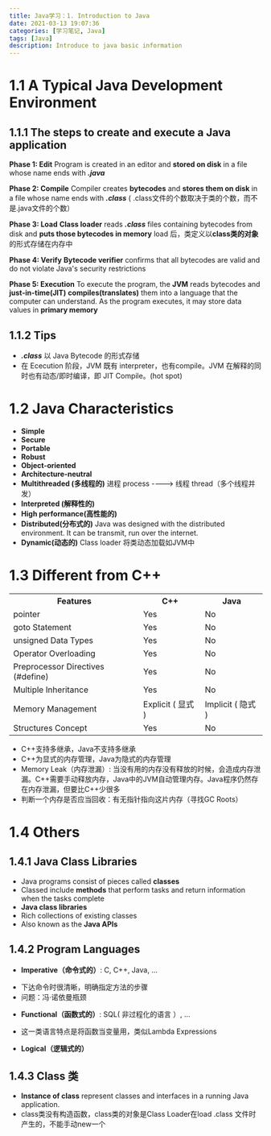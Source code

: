```yaml
---
title: Java学习：1. Introduction to Java
date: 2021-03-13 19:07:36
categories: [学习笔记, Java]
tags: [Java]
description: Introduce to java basic information
---
```


# 1.1 A Typical Java Development Environment

## 1.1.1 The steps to create and execute a Java application

**Phase 1: Edit**
Program is created in an editor and **stored on disk** in a file whose name ends with ***.java***

**Phase 2: Compile**
Compiler creates **bytecodes** and **stores them on disk** in a file whose name ends with ***.class*** ( .class文件的个数取决于类的个数，而不是.java文件的个数）

**Phase 3: Load**
**Class loader** reads ***.class*** files containing bytecodes from disk and **puts those bytecodes in memory**
load 后，类定义以**class类的对象**的形式存储在内存中

**Phase 4: Verify**
**Bytecode verifier** confirms that all bytecodes are valid and do not violate Java's security restrictions

**Phase 5: Execution**
To execute the program, the **JVM** reads bytecodes and **just-in-time(JIT)** **compiles(translates)** them into a language that the computer can understand. As the program executes, it may store data values in **primary memory**

## 1.1.2 Tips

- ***.class*** 以 Java Bytecode 的形式存储
- 在 Ececution 阶段，JVM 既有 interpreter，也有compile。JVM 在解释的同时也有动态/即时编译，即 JIT Compile。(hot spot)

# 1.2 Java Characteristics

- **Simple**
- **Secure**
- **Portable**
- **Robust**
- **Object-oriented**
- **Architecture-neutral**
- **Multithreaded (多线程的)**
  进程 process ----&gt; 线程 thread（多个线程并发）
- **Interpreted (解释性的)**
- **High performance(高性能的)**
- **Distributed(分布式的)**
  Java was designed with the distributed environment. It can be transmit, run over the internet.
- **Dynamic(动态的)**
  Class loader 将类动态加载如JVM中

# 1.3 Different from C++

<table>
<tbody>
<tr>
<th>Features</th>
<th>C++</th>
<th>Java</th>
</tr>
<tr>
<td>pointer</td>
<td>Yes</td>
<td>No</td>
</tr>
<tr>
<td>goto Statement</td>
<td>Yes</td>
<td>No</td>
</tr>
<tr>
<td>unsigned Data Types</td>
<td>Yes</td>
<td>No</td>
</tr>
<tr>
<td>Operator Overloading</td>
<td>Yes</td>
<td>No</td>
</tr>
<tr>
<td>Preprocessor Directives (#define)</td>
<td>Yes</td>
<td>No</td>
</tr>
<tr>
<td>Multiple Inheritance</td>
<td>Yes</td>
<td>No</td>
</tr>
<tr>
<td>Memory Management</td>
<td>Explicit ( 显式 )</td>
<td>Implicit ( 隐式 )</td>
</tr>
<tr>
<td>Structures Concept</td>
<td>Yes</td>
<td>No</td>
</tr>
</tbody>
</table>

- C++支持多继承，Java不支持多继承
- C++为显式的内存管理，Java为隐式的内存管理
- Memory Leak（内存泄漏）: 当没有用的内存没有释放的时候，会造成内存泄漏。C++需要手动释放内存，Java中的JVM自动管理内存。Java程序仍然存在内存泄漏，但要比C++少很多
- 判断一个内存是否应当回收：有无指针指向这片内存（寻找GC Roots）

# 1.4 Others

## 1.4.1 Java Class Libraries

- Java programs consist of pieces called **classes**
- Classed include **methods** that perform tasks and return information when the tasks complete
- **Java class libraries**
- Rich collections of existing classes
- Also known as the **Java APIs**

## 1.4.2 Program Languages

- **Imperative（命令式的）**: C, C++, Java, ...

* 下达命令时很清晰，明确指定方法的步骤
* 问题：冯·诺依曼瓶颈

- **Functional（函数式的）**: SQL( 非过程化的语言 ）, ...

* 这一类语言特点是将函数当变量用，类似Lambda Expressions

- **Logical（逻辑式的）**

## 1.4.3 Class 类

- **Instance of class** represent classes and interfaces in a running Java application.
- class类没有构造函数，class类的对象是Class Loader在load .class 文件时产生的，不能手动new一个